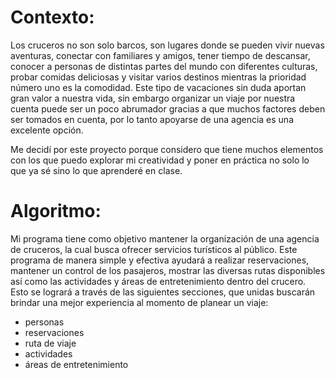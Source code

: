 # Contexto:
Los cruceros no son solo barcos, son lugares donde se pueden vivir nuevas aventuras, conectar con familiares y amigos, tener tiempo de descansar, conocer a personas de distintas partes del mundo con diferentes culturas, probar comidas deliciosas  y visitar varios destinos mientras la prioridad número uno es la comodidad. Este tipo de vacaciones sin duda aportan gran valor a nuestra vida, sin embargo organizar un viaje por nuestra cuenta puede ser un poco abrumador gracias a que muchos factores deben ser tomados en cuenta, por lo tanto apoyarse de una agencia es una excelente opción. 

Me decidí por este proyecto porque considero que tiene muchos elementos con los que puedo explorar mi creatividad y poner en práctica no solo lo que ya sé sino lo que aprenderé en clase. 


# Algoritmo:
Mi programa tiene como objetivo mantener la organización de una agencia de cruceros, la cual busca ofrecer servicios turísticos al público. Este programa de manera simple y efectiva ayudará a realizar reservaciones,  mantener un control de los pasajeros, mostrar las diversas rutas disponibles así como las actividades y áreas de entretenimiento dentro del crucero. Esto se logrará a través de las siguientes secciones, que unidas buscarán brindar una mejor experiencia al momento de planear un viaje: 
- personas 
- reservaciones
- ruta de viaje 
- actividades 
- áreas de entretenimiento
